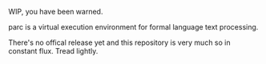 WIP, you have been warned.

parc is a virtual execution environment for formal language text processing.

There's no offical release yet and this repository is very much so in constant flux. Tread lightly.
